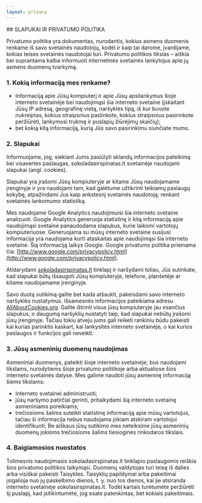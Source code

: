 ```yaml
---
layout: privacy
---
```


<div class="privacy-policy">
  <div class="row" markdown="1">
## SLAPUKAI IR PRIVATUMO POLITIKA

Privatumo politika yra dokumentas, nurodantis, kokius asmens duomenis renkame iš savo svetainės naudotojų, kodėl ir kaip tai darome, įvardijame, kokias teises svetainės naudotojai turi. Privatumo politikos tikslas – aiškia bei suprantama kalba informuoti internetinės svetainės lankytojus apie jų asmens duomenų tvarkymą.

### 1. Kokią informaciją mes renkame?

- Informaciją apie Jūsų kompiuterį ir apie Jūsų apsilankymus šioje interneto svetainėje bei naudojimąsi šia interneto svetaine (įskaitant Jūsų IP adresą, geografinę vietą, naršyklės tipą, iš kur buvote nukreiptas, kokius straipsnius paslinkote, kokius straipsnius pasirinkote peržiūrėti, lankymosi trukmę ir puslapių žiūrėjimų skaičių);
- bet kokią kitą informaciją, kurią Jūs savo pasirinkimu siunčiate mums.

### 2. Slapukai

Informuojame, jog, siekiant Jums pasiūlyti sklandų informacijos pateikimą bei visavertes paslaugas, sokoladasirspinatas.lt svetainėje naudojami slapukai (angl. cookies).

Slapukai yra įrašomi Jūsų kompiuteryje ar kitame Jūsų naudojamame įrenginyje ir yra naudojami tam, kad galėtume užtikrinti teikiamų paslaugų kokybę, atpažindami Jus kaip ankstesnį svetainės naudotoją; renkant svetainės lankomumo statistiką.

Mes naudojame Google Analytics naudojimuisi šia interneto svetaine analizuoti. Google Analytics generuoja statistinę ir kitą informaciją apie naudojimąsi svetaine panaudodama slapukus, kurie laikomi vartotojų kompiuteriuose. Generuojama su mūsų interneto svetaine susijusi informacija yra naudojama kurti ataskaitas apie naudojimąsi šia interneto svetaine. Šią informaciją laikys Google. Google privatumo politika prieinama čia: [http://www.google.com/privacypolicy.html](http://www.google.com/privacypolicy.html).

Atidarydami [sokoladasirspinatas.lt](sokoladasirspinatas.lt) tinklapį ir naršydami toliau, Jūs sutinkate, kad slapukai būtų išsaugoti Jūsų kompiuteryje, telefone, planšetėje ar kitame naudojamame įrenginyje.

Savo duotą sutikimą galite bet kada atšaukti, pakeisdami savo interneto naršyklės nustatymus. Išsamesnės informacijos pateikiama adresu [AllAboutCookies.org](https://allaboutcookies.org). Galite ištrinti visus jūsų kompiuteryje jau esančius slapukus, o daugumą naršyklių nustatyti taip, kad slapukai nebūtų įrašomi jūsų įrenginyje. Tačiau tokiu atveju jums gali reikėti rankiniu būdu pakeisti kai kurias parinktis kaskart, kai lankysitės interneto svetainėje, o kai kurios paslaugos ir funkcijos gali neveikti.

### 3. Jūsų asmeninių duomenų naudojimas

Asmeniniai duomenys, pateikti šioje interneto svetainėje, bus naudojami tikslams, nurodytiems šioje privatumo politikoje arba aktualiose šios interneto svetainės dalyse. Mes galime naudoti jūsų asmeninę informaciją šiems tikslams:
- Interneto svetainei administruoti;
- jūsų naršymo patirčiai gerinti, pritaikydami šią interneto svetainę asmeniniams poreikiams;
- trečiosioms šalims suteikti statistinę informaciją apie mūsų vartotojus, tačiau ši informacija nebus naudojama jokiam atskiram vartotojui identifikuoti;
Be aiškaus jūsų sutikimo mes neteiksime jūsų asmeninių duomenų jokioms trečiosioms šalims tiesioginės rinkodaros tikslais.

### 4. Baigiamosios nuostatos

Tolimesnis naudojimasis sokoladasirspinatas.lt tinklapio paslaugomis reiškia šios privatumo politikos laikymąsi.
Duomenų valdytojas turi teisę iš dalies arba visiškai pakeisti Taisykles. Taisyklių papildymai arba pakeitimai įsigalioja nuo jų paskelbimo dienos, t. y. nuo tos dienos, kai jie atsiranda interneto svetainėje sokolasirspinatas.lt. Todėl kartais turėtumėte peržiūrėti šį puslapį, kad įsitikintumėte, jog esate patenkintas, bet kokiais pakeitimais.
  </div>
</div>
